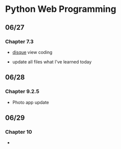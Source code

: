 # Python Web Programming

## 06/27

### Chapter 7.3

- [disque](https://disqus.com/) view coding

- update all files what I've learned today

## 06/28

### Chapter 9.2.5

- Photo app update

## 06/29

### Chapter 10

- 


